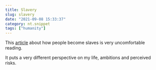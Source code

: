 ```yaml
---
title: Slavery
slug: slavery
date: "2021-09-08 15:33:37"
category: nt.snippet
tags: ["humanity"]
---
```


This [article](https://www.ft.com/content/26f1a120-990f-11e5-95c7-d47aa298f769)
about how people become slaves is very uncomfortable reading.

It puts a very different perspective on my life, ambitions and perceived risks.
